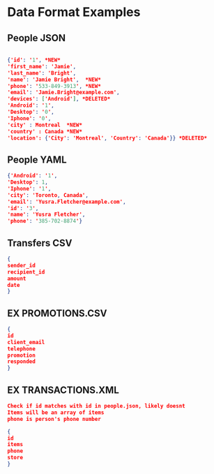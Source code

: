 # Data Format Examples

## People JSON
```json

{'id': '1', *NEW* 
'first_name': 'Jamie', 
'last_name': 'Bright', 
'name': 'Jamie Bright',  *NEW*
'phone': '533-849-3913', *NEW*
'email': 'Jamie.Bright@example.com', 
'devices': ['Android'], *DELETED*
'Android': '1',                
'Desktop': '0',                 
'Iphone': '0',
'city' : Montreal  *NEW*
'country' : Canada *NEW*
'location': {'City': 'Montreal', 'Country': 'Canada'}} *DELETED*

```

## People YAML
```json
{'Android': '1',                
'Desktop': 1,                 
'Iphone': '1',                  
'city': 'Toronto, Canada',    
'email': 'Yusra.Fletcher@example.com',
'id': '3',                      
'name': 'Yusra Fletcher',     
'phone': '385-702-8874'}      
```

## Transfers CSV
```json
{
sender_id  
recipient_id  
amount   
date   
}
```

## EX PROMOTIONS.CSV
```json
{
id            
client_email  
telephone     
promotion     
responded     
}
```

## EX TRANSACTIONS.XML
```json
Check if id matches with id in people.json, likely doesnt
Items will be an array of items
phone is person's phone number

{
id   
items       
phone       
store     
}
```